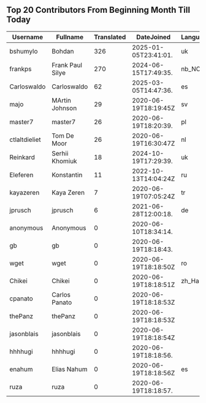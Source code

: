 ## Top 20 Contributors From Beginning Month Till Today ##
|Username|Fullname|Translated|DateJoined|Language|
|--------|--------|----------|----------|-------|
|bshumylo|Bohdan|326|2025-01-05T23:41:01.|uk|
|frankps|Frank Paul Silye|270|2024-06-15T17:49:35.|nb_NO|
|Carloswaldo|Carloswaldo|62|2025-03-05T14:47:36.|es|
|majo|MArtin Johnson|29|2020-06-19T18:19:45Z|sv|
|master7|master7|26|2020-06-19T18:20:39.|pl|
|ctlaltdieliet|Tom De Moor|26|2020-06-19T16:30:47Z|nl|
|Reinkard|Serhii Khomiuk|18|2024-10-19T17:29:39.|uk|
|Eleferen|Konstantin|11|2022-10-13T14:04:24Z|ru|
|kayazeren|Kaya Zeren|7|2020-06-19T07:05:24Z|tr|
|jprusch|jprusch|6|2021-06-28T12:00:18.|de|
|anonymous|Anonymous|0|2020-06-10T18:34:14.||
|gb|gb|0|2020-06-19T18:18:43.||
|wget|wget|0|2020-06-19T18:18:50Z|ro|
|Chikei|Chikei|0|2020-06-19T18:18:51Z|zh_Hant|
|cpanato|Carlos Panato|0|2020-06-19T18:18:53Z||
|thePanz|thePanz|0|2020-06-19T18:18:53Z||
|jasonblais|jasonblais|0|2020-06-19T18:18:54Z||
|hhhhugi|hhhhugi|0|2020-06-19T18:18:56.||
|enahum|Elias  Nahum|0|2020-06-19T18:18:56Z|es|
|ruza|ruza|0|2020-06-19T18:18:57.||
